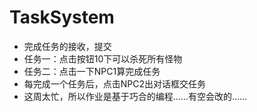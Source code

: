 # TaskSystem
* 完成任务的接收，提交
* 任务一：点击按钮10下可以杀死所有怪物
* 任务二：点击一下NPC1算完成任务
* 每完成一个任务后，点击NPC2出对话框交任务
* 这周太忙，所以作业是基于巧合的编程……有空会改的……

